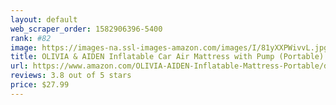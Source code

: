 ```yaml
---
layout: default 
﻿web_scraper_order: 1582906396-5400
rank: #82
image: https://images-na.ssl-images-amazon.com/images/I/81yXXPWivvL.jpg
title: OLIVIA & AIDEN Inflatable Car Air Mattress with Pump (Portable) Travel, Camping, Vacation |…
url: https://www.amazon.com/OLIVIA-AIDEN-Inflatable-Mattress-Portable/dp/B07TBB4VX4/ref=zg_mw_automotive_82?_encoding=UTF8&psc=1&refRID=71P7PJZXCW0B4SNTTKSK
reviews: 3.8 out of 5 stars
price: $27.99 
---
```

